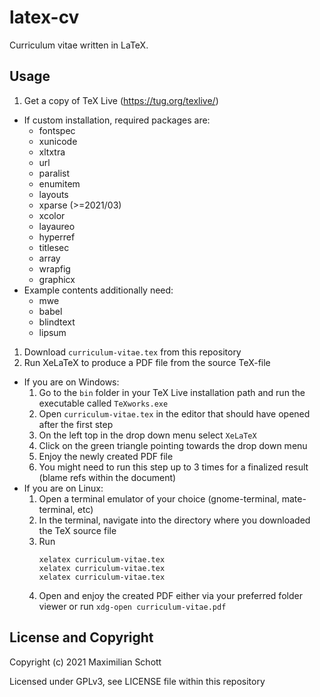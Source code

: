 # latex-cv

Curriculum vitae written in LaTeX.

## Usage

1. Get a copy of TeX Live (https://tug.org/texlive/)
  - If custom installation, required packages are:
    - fontspec
    - xunicode
    - xltxtra
    - url
    - paralist
    - enumitem
    - layouts
    - xparse (>=2021/03)
    - xcolor
    - layaureo
    - hyperref
    - titlesec
    - array
    - wrapfig
    - graphicx
  - Example contents additionally need:
    - mwe
    - babel
    - blindtext
    - lipsum
1. Download `curriculum-vitae.tex` from this repository
1. Run XeLaTeX to produce a PDF file from the source TeX-file
  - If you are on Windows:
    1. Go to the `bin` folder in your TeX Live installation path and run the
       executable called `TeXworks.exe`
    1. Open `curriculum-vitae.tex` in the editor that should have opened after
       the first step
    1. On the left top in the drop down menu select `XeLaTeX`
    1. Click on the green triangle pointing towards the drop down menu
    1. Enjoy the newly created PDF file
    1. You might need to run this step up to 3 times for a finalized result
       (blame refs within the document)
  - If you are on Linux:
    1. Open a terminal emulator of your choice (gnome-terminal, mate-terminal,
       etc)
    1. In the terminal, navigate into the directory where you downloaded the
       TeX source file
    1. Run
       ```
       xelatex curriculum-vitae.tex
       xelatex curriculum-vitae.tex
       xelatex curriculum-vitae.tex
       ```
    1. Open and enjoy the created PDF either via your preferred folder viewer
       or run `xdg-open curriculum-vitae.pdf`

## License and Copyright

Copyright (c) 2021 Maximilian Schott

Licensed under GPLv3, see LICENSE file within this repository
